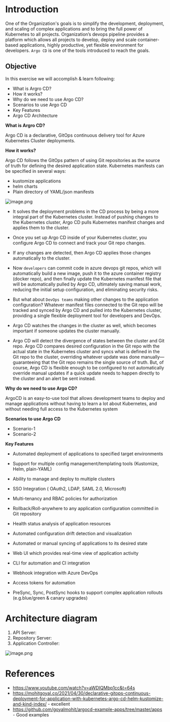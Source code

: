 # Introduction

One of the Organization's goals is to simplify the development, deployment, and scaling of complex applications and to bring the full power of Kubernetes to all projects. Organization’s devops pipeline provides a platform which allows all projects to develop, deploy and scale container-based applications, highly productive, yet flexible environment for developers. `Argo CD` is one of the tools introduced to reach the goals.

## Objective

In this exercise we will accomplish & learn following:

- What is Argro CD?
- How it works?
- Why do we need to use Argo CD?
- Scenarios to use Argo CD
- Key Features
- Argo CD Architecture


**What is Argro CD?**

Argo CD is a declarative, GitOps continuous delivery tool for Azure Kubernetes Cluster deployments.


**How it works?**


Argo CD follows the GitOps pattern of using Git repositories as the source of truth for defining the desired application state. Kubernetes manifests can be specified in several ways:

- kustomize applications
- helm charts
- Plain directory of YAML/json manifests

![image.png](/.attachments/image-abc39e0e-6ef7-4d7b-b6b9-f45e8cb3238b.png)


- It solves the deployment problems in the CD process by being a more integral part of the Kubernetes cluster. Instead of pushing changes to the Kubernetes cluster, Argo CD pulls Kubernetes manifest changes and applies them to the cluster. 

- Once you set up Argo CD inside of your Kubernetes cluster, you configure Argo CD to connect and track your Git repo changes.

- If any changes are detected, then Argo CD applies those changes automatically to the cluster. 

- Now `developers` can commit code in azure devops git repos, which will automatically build a new image, push it to the azure container registry (docker repo), and then finally update the Kubernetes manifest file that will be automatically pulled by Argo CD, ultimately saving manual work, reducing the initial setup configuration, and eliminating security risks.

- But what about `DevOps teams` making other changes to the application configuration? Whatever manifest files connected to the Git repo will be tracked and synced by Argo CD and pulled into the Kubernetes cluster, providing a single flexible deployment tool for developers and DevOps.

- Argo CD watches the changes in the cluster as well, which becomes important if someone updates the cluster manually. 

- Argo CD will detect the divergence of states between the cluster and Git repo. Argo CD compares desired configuration in the Git repo with the actual state in the Kubernetes cluster and syncs what is defined in the Git repo to the cluster, overriding whatever update was done manually—guaranteeing that the Git repo remains the single source of truth. But, of course, Argo CD is flexible enough to be configured to not automatically override manual updates if a quick update needs to happen directly to the cluster and an alert be sent instead.

**Why do we need to use Argo CD?**

ArgoCD is an easy-to-use tool that allows development teams to deploy and manage applications without having to learn a lot about Kubernetes, and without needing full access to the Kubernetes system

**Scenarios to use Argo CD**

- Scenario-1
- Scenario-2

**Key Features**

- Automated deployment of applications to specified target environments

- Support for multiple config management/templating tools (Kustomize, Helm, plain-YAML)

- Ability to manage and deploy to multiple clusters

- SSO Integration ( OAuth2, LDAP, SAML 2.0, Microsoft)

- Multi-tenancy and RBAC policies for authorization

- Rollback/Roll-anywhere to any application configuration committed in Git repository

- Health status analysis of application resources

- Automated configuration drift detection and visualization

- Automated or manual syncing of applications to its desired state

- Web UI which provides real-time view of application activity

- CLI for automation and CI integration

- Webhook integration with Azure DevOps

- Access tokens for automation

- PreSync, Sync, PostSync hooks to support complex application rollouts (e.g.blue/green & canary upgrades)


# Architecture diagram


1. API Server: 
1. Repository Server: 
1. Application Controller: 

![image.png](/.attachments/image-48645e55-40cf-4177-a0f9-6dd32538ca11.png)

# References
- https://www.youtube.com/watch?v=aWDIQMbp1cc&t=64s
- https://mohitgoyal.co/2021/04/30/declarative-gitops-continuous-deployment-for-application-with-kubernetes-argo-cd-helm-kustomize-and-kind-index/ - excellent
- https://github.com/goyalmohit/argocd-example-apps/tree/master/apps - Good examples